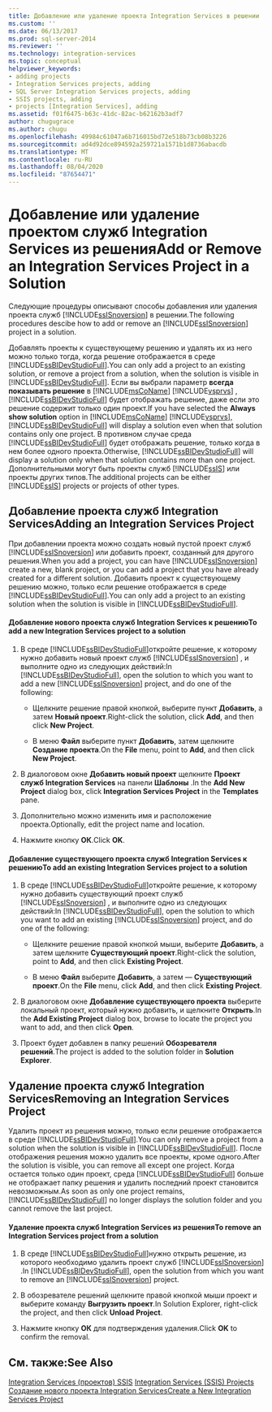 ```yaml
---
title: Добавление или удаление проекта Integration Services в решении | Документация Майкрософт
ms.custom: ''
ms.date: 06/13/2017
ms.prod: sql-server-2014
ms.reviewer: ''
ms.technology: integration-services
ms.topic: conceptual
helpviewer_keywords:
- adding projects
- Integration Services projects, adding
- SQL Server Integration Services projects, adding
- SSIS projects, adding
- projects [Integration Services], adding
ms.assetid: f01f6475-b63c-41dc-82ac-b62162b3adf7
author: chugugrace
ms.author: chugu
ms.openlocfilehash: 49984c61047a6b716015bd72e518b73cb08b3226
ms.sourcegitcommit: ad4d92dce894592a259721a1571b1d8736abacdb
ms.translationtype: MT
ms.contentlocale: ru-RU
ms.lasthandoff: 08/04/2020
ms.locfileid: "87654471"
---
```

# <a name="add-or-remove-an-integration-services-project-in-a-solution"></a><span data-ttu-id="2ff1b-102">Добавление или удаление проектом служб Integration Services из решения</span><span class="sxs-lookup"><span data-stu-id="2ff1b-102">Add or Remove an Integration Services Project in a Solution</span></span>
  <span data-ttu-id="2ff1b-103">Следующие процедуры описывают способы добавления или удаления проекта служб [!INCLUDE[ssISnoversion](../includes/ssisnoversion-md.md)] в решении.</span><span class="sxs-lookup"><span data-stu-id="2ff1b-103">The following procedures descibe how to add or remove an [!INCLUDE[ssISnoversion](../includes/ssisnoversion-md.md)] project in a solution.</span></span>  
  
 <span data-ttu-id="2ff1b-104">Добавлять проекты к существующему решению и удалять их из него можно только тогда, когда решение отображается в среде [!INCLUDE[ssBIDevStudioFull](../includes/ssbidevstudiofull-md.md)].</span><span class="sxs-lookup"><span data-stu-id="2ff1b-104">You can only add a project to an existing solution, or remove a project from a solution, when the solution is visible in [!INCLUDE[ssBIDevStudioFull](../includes/ssbidevstudiofull-md.md)].</span></span> <span data-ttu-id="2ff1b-105">Если вы выбрали параметр **всегда показывать решение** в [!INCLUDE[msCoName](../includes/msconame-md.md)] [!INCLUDE[vsprvs](../includes/vsprvs-md.md)] , [!INCLUDE[ssBIDevStudioFull](../includes/ssbidevstudiofull-md.md)] будет отображать решение, даже если это решение содержит только один проект.</span><span class="sxs-lookup"><span data-stu-id="2ff1b-105">If you have selected the **Always show solution** option in [!INCLUDE[msCoName](../includes/msconame-md.md)] [!INCLUDE[vsprvs](../includes/vsprvs-md.md)], [!INCLUDE[ssBIDevStudioFull](../includes/ssbidevstudiofull-md.md)] will display a solution even when that solution contains only one project.</span></span> <span data-ttu-id="2ff1b-106">В противном случае среда [!INCLUDE[ssBIDevStudioFull](../includes/ssbidevstudiofull-md.md)] будет отображать решение, только когда в нем более одного проекта.</span><span class="sxs-lookup"><span data-stu-id="2ff1b-106">Otherwise, [!INCLUDE[ssBIDevStudioFull](../includes/ssbidevstudiofull-md.md)] will display a solution only when that solution contains more than one project.</span></span> <span data-ttu-id="2ff1b-107">Дополнительными могут быть проекты служб [!INCLUDE[ssIS](../includes/ssis-md.md)] или проекты других типов.</span><span class="sxs-lookup"><span data-stu-id="2ff1b-107">The additional projects can be either [!INCLUDE[ssIS](../includes/ssis-md.md)] projects or projects of other types.</span></span>  
  
## <a name="adding-an-integration-services-project"></a><span data-ttu-id="2ff1b-108">Добавление проекта служб Integration Services</span><span class="sxs-lookup"><span data-stu-id="2ff1b-108">Adding an Integration Services Project</span></span>  
 <span data-ttu-id="2ff1b-109">При добавлении проекта можно создать новый пустой проект служб [!INCLUDE[ssISnoversion](../includes/ssisnoversion-md.md)] или добавить проект, созданный для другого решения.</span><span class="sxs-lookup"><span data-stu-id="2ff1b-109">When you add a project, you can have [!INCLUDE[ssISnoversion](../includes/ssisnoversion-md.md)] create a new, blank project, or you can add a project that you have already created for a different solution.</span></span> <span data-ttu-id="2ff1b-110">Добавить проект к существующему решению можно, только если решение отображается в среде [!INCLUDE[ssBIDevStudioFull](../includes/ssbidevstudiofull-md.md)].</span><span class="sxs-lookup"><span data-stu-id="2ff1b-110">You can only add a project to an existing solution when the solution is visible in [!INCLUDE[ssBIDevStudioFull](../includes/ssbidevstudiofull-md.md)].</span></span>  
  
#### <a name="to-add-a-new-integration-services-project-to-a-solution"></a><span data-ttu-id="2ff1b-111">Добавление нового проекта служб Integration Services к решению</span><span class="sxs-lookup"><span data-stu-id="2ff1b-111">To add a new Integration Services project to a solution</span></span>  
  
1.  <span data-ttu-id="2ff1b-112">В среде [!INCLUDE[ssBIDevStudioFull](../includes/ssbidevstudiofull-md.md)]откройте решение, к которому нужно добавить новый проект служб [!INCLUDE[ssISnoversion](../includes/ssisnoversion-md.md)] , и выполните одно из следующих действий:</span><span class="sxs-lookup"><span data-stu-id="2ff1b-112">In [!INCLUDE[ssBIDevStudioFull](../includes/ssbidevstudiofull-md.md)], open the solution to which you want to add a new [!INCLUDE[ssISnoversion](../includes/ssisnoversion-md.md)] project, and do one of the following:</span></span>  
  
    -   <span data-ttu-id="2ff1b-113">Щелкните решение правой кнопкой, выберите пункт **Добавить**, а затем **Новый проект**.</span><span class="sxs-lookup"><span data-stu-id="2ff1b-113">Right-click the solution, click **Add**, and then click **New Project**.</span></span>  
  
    -   <span data-ttu-id="2ff1b-114">В меню **Файл** выберите пункт **Добавить**, затем щелкните **Создание проекта**.</span><span class="sxs-lookup"><span data-stu-id="2ff1b-114">On the **File** menu, point to **Add**, and then click **New Project**.</span></span>  
  
2.  <span data-ttu-id="2ff1b-115">В диалоговом окне **Добавить новый проект** щелкните **Проект служб Integration Services** на панели **Шаблоны** .</span><span class="sxs-lookup"><span data-stu-id="2ff1b-115">In the **Add New Project** dialog box, click **Integration Services Project** in the **Templates** pane.</span></span>  
  
3.  <span data-ttu-id="2ff1b-116">Дополнительно можно изменить имя и расположение проекта.</span><span class="sxs-lookup"><span data-stu-id="2ff1b-116">Optionally, edit the project name and location.</span></span>  
  
4.  <span data-ttu-id="2ff1b-117">Нажмите кнопку **ОК**.</span><span class="sxs-lookup"><span data-stu-id="2ff1b-117">Click **OK**.</span></span>  
  
#### <a name="to-add-an-existing-integration-services-project-to-a-solution"></a><span data-ttu-id="2ff1b-118">Добавление существующего проекта служб Integration Services к решению</span><span class="sxs-lookup"><span data-stu-id="2ff1b-118">To add an existing Integration Services project to a solution</span></span>  
  
1.  <span data-ttu-id="2ff1b-119">В среде [!INCLUDE[ssBIDevStudioFull](../includes/ssbidevstudiofull-md.md)]откройте решение, к которому нужно добавить существующий проект служб [!INCLUDE[ssISnoversion](../includes/ssisnoversion-md.md)] , и выполните одно из следующих действий:</span><span class="sxs-lookup"><span data-stu-id="2ff1b-119">In [!INCLUDE[ssBIDevStudioFull](../includes/ssbidevstudiofull-md.md)], open the solution to which you want to add an existing [!INCLUDE[ssISnoversion](../includes/ssisnoversion-md.md)] project, and do one of the following:</span></span>  
  
    -   <span data-ttu-id="2ff1b-120">Щелкните решение правой кнопкой мыши, выберите **Добавить**, а затем щелкните **Существующий проект**.</span><span class="sxs-lookup"><span data-stu-id="2ff1b-120">Right-click the solution, point to **Add**, and then click **Existing Project**.</span></span>  
  
    -   <span data-ttu-id="2ff1b-121">В меню **Файл** выберите **Добавить**, а затем — **Существующий проект**.</span><span class="sxs-lookup"><span data-stu-id="2ff1b-121">On the **File** menu, click **Add**, and then click **Existing Project**.</span></span>  
  
2.  <span data-ttu-id="2ff1b-122">В диалоговом окне **Добавление существующего проекта** выберите локальный проект, который нужно добавить, и щелкните **Открыть**.</span><span class="sxs-lookup"><span data-stu-id="2ff1b-122">In the **Add Existing Project** dialog box, browse to locate the project you want to add, and then click **Open**.</span></span>  
  
3.  <span data-ttu-id="2ff1b-123">Проект будет добавлен в папку решений **Обозревателя решений**.</span><span class="sxs-lookup"><span data-stu-id="2ff1b-123">The project is added to the solution folder in **Solution Explorer**.</span></span>  
  
## <a name="removing-an-integration-services-project"></a><span data-ttu-id="2ff1b-124">Удаление проекта служб Integration Services</span><span class="sxs-lookup"><span data-stu-id="2ff1b-124">Removing an Integration Services Project</span></span>  
 <span data-ttu-id="2ff1b-125">Удалить проект из решения можно, только если решение отображается в среде [!INCLUDE[ssBIDevStudioFull](../includes/ssbidevstudiofull-md.md)].</span><span class="sxs-lookup"><span data-stu-id="2ff1b-125">You can only remove a project from a solution when the solution is visible in [!INCLUDE[ssBIDevStudioFull](../includes/ssbidevstudiofull-md.md)].</span></span> <span data-ttu-id="2ff1b-126">После отображения решения можно удалить все проекты, кроме одного.</span><span class="sxs-lookup"><span data-stu-id="2ff1b-126">After the solution is visible, you can remove all except one project.</span></span> <span data-ttu-id="2ff1b-127">Когда остается только один проект, среда [!INCLUDE[ssBIDevStudioFull](../includes/ssbidevstudiofull-md.md)] больше не отображает папку решения и удалить последний проект становится невозможным.</span><span class="sxs-lookup"><span data-stu-id="2ff1b-127">As soon as only one project remains, [!INCLUDE[ssBIDevStudioFull](../includes/ssbidevstudiofull-md.md)] no longer displays the solution folder and you cannot remove the last project.</span></span>  
  
#### <a name="to-remove-an-integration-services-project-from-a-solution"></a><span data-ttu-id="2ff1b-128">Удаление проекта служб Integration Services из решения</span><span class="sxs-lookup"><span data-stu-id="2ff1b-128">To remove an Integration Services project from a solution</span></span>  
  
1.  <span data-ttu-id="2ff1b-129">В среде [!INCLUDE[ssBIDevStudioFull](../includes/ssbidevstudiofull-md.md)]нужно открыть решение, из которого необходимо удалить проект служб [!INCLUDE[ssISnoversion](../includes/ssisnoversion-md.md)] .</span><span class="sxs-lookup"><span data-stu-id="2ff1b-129">In [!INCLUDE[ssBIDevStudioFull](../includes/ssbidevstudiofull-md.md)], open the solution from which you want to remove an [!INCLUDE[ssISnoversion](../includes/ssisnoversion-md.md)] project.</span></span>  
  
2.  <span data-ttu-id="2ff1b-130">В обозревателе решений щелкните правой кнопкой мыши проект и выберите команду **Выгрузить проект**.</span><span class="sxs-lookup"><span data-stu-id="2ff1b-130">In Solution Explorer, right-click the project, and then click **Unload Project**.</span></span>  
  
3.  <span data-ttu-id="2ff1b-131">Нажмите кнопку **ОК** для подтверждения удаления.</span><span class="sxs-lookup"><span data-stu-id="2ff1b-131">Click **OK** to confirm the removal.</span></span>  
  
## <a name="see-also"></a><span data-ttu-id="2ff1b-132">См. также:</span><span class="sxs-lookup"><span data-stu-id="2ff1b-132">See Also</span></span>  
 <span data-ttu-id="2ff1b-133">[Integration Services &#40;проектов&#41; SSIS](integration-services-ssis-projects-and-solutions.md) </span><span class="sxs-lookup"><span data-stu-id="2ff1b-133">[Integration Services &#40;SSIS&#41; Projects](integration-services-ssis-projects-and-solutions.md) </span></span>  
 [<span data-ttu-id="2ff1b-134">Создание нового проекта Integration Services</span><span class="sxs-lookup"><span data-stu-id="2ff1b-134">Create a New Integration Services Project</span></span>](../../2014/integration-services/create-a-new-integration-services-project.md)  
  
  
